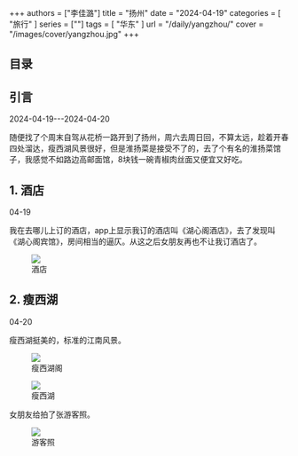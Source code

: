 +++
authors = ["李佳潞"]
title = "扬州"
date = "2024-04-19"
categories = [
    "旅行"
]
series = [""]
tags = [
    "华东"
]
url = "/daily/yangzhou/"
cover = "/images/cover/yangzhou.jpg"
+++
<!DOCTYPE html>
<html lang="zh-CN">
<head>
    <meta charset="UTF-8">
    <meta name="viewport" content="width=device-width, initial-scale=1.0">
    <link rel="stylesheet" href="/assets/css/styles.css">
    <script src="/assets/js/toc.js"></script>    
</head>
<body>
    <article>
        <nav>
            <h2>目录</h2>
            <ul id="toc">
                <!-- 目录项会在这里动态生成 -->
            </ul>
        </nav>
        <section>
            <h2>引言</h2>
            <p>2024-04-19---2024-04-20</p>
            <p>         随便找了个周末自驾从花桥一路开到了扬州，周六去周日回，不算太远，趁着开春四处溜达，瘦西湖风景很好，但是淮扬菜是接受不了的，去了个有名的淮扬菜馆子，我感觉不如路边高邮面馆，8块钱一碗青椒肉丝面又便宜又好吃。</p>
        </section>
        <section>
            <h2>1. 酒店</h2>
            <p>04-19 <i class="fas fa-sun"></i></p>
            <p>         我在去哪儿上订的酒店，app上显示我订的酒店叫《湖心阁酒店》，去了发现叫《湖心阁宾馆》，房间相当的逼仄。从这之后女朋友再也不让我订酒店了。</p>
            <div class="container">
                <div class="image">
                    <figure>
                        <a data-fancybox="gallery" href="https://cdn.heirenlop.com/daily-record/yangzhou1.jpg">
    <img src="https://cdn.heirenlop.com/daily-record/yangzhou1.jpg" loading="lazy">
</a>
                        <figcaption>酒店</figcaption>
                    </figure>
                </div>
            </div>
        </section>
        <section>
            <h2>2. 瘦西湖</h2>
            <p>04-20 <i class="fas fa-cloud"></i></p>
            <p>         瘦西湖挺美的，标准的江南风景。</p>
            <div class="container">
                <div class="image">
                    <figure>
                        <a data-fancybox="gallery" href="https://cdn.heirenlop.com/daily-record/yangzhou2.jpg">
    <img src="https://cdn.heirenlop.com/daily-record/yangzhou2.jpg" loading="lazy">
</a>
                        <figcaption>瘦西湖阁</figcaption>
                    </figure>
                </div>
            </div>
            <div class="container">
                <div class="image">
                    <figure>
                        <a data-fancybox="gallery" href="https://cdn.heirenlop.com/daily-record/yangzhou3.jpg">
    <img src="https://cdn.heirenlop.com/daily-record/yangzhou3.jpg" loading="lazy">
</a>
                        <figcaption>瘦西湖</figcaption>
                    </figure>
                </div>
            </div>
            <p>         女朋友给拍了张游客照。</p>
            <div class="container">
                <div class="image">
                    <figure>
                        <a data-fancybox="gallery" href="https://cdn.heirenlop.com/daily-record/yangzhou4.jpg">
    <img src="https://cdn.heirenlop.com/daily-record/yangzhou4.jpg" loading="lazy">
</a>
                        <figcaption>游客照</figcaption>
                    </figure>
                </div>
            </div>
        </section>
    </article>
</body>
</html>